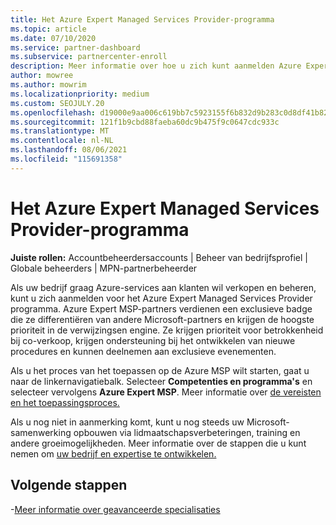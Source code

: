 ```yaml
---
title: Het Azure Expert Managed Services Provider-programma
ms.topic: article
ms.date: 07/10/2020
ms.service: partner-dashboard
ms.subservice: partnercenter-enroll
description: Meer informatie over hoe u zich kunt aanmelden Azure Expert Managed Services Provider programma om zich te onderscheiden van andere partners en de hoogste prioriteit te krijgen in de verwijzingsen engine.
author: mowree
ms.author: mowrim
ms.localizationpriority: medium
ms.custom: SEOJULY.20
ms.openlocfilehash: d19000e9aa006c619bb7c5923155f6b832d9b283c0d8df41b82f8a02aeb3ba6c
ms.sourcegitcommit: 121f1b9cbd88faeba60dc9b475f9c0647cdc933c
ms.translationtype: MT
ms.contentlocale: nl-NL
ms.lasthandoff: 08/06/2021
ms.locfileid: "115691358"
---
```

# <a name="azure-expert-managed-services-provider-program"></a>Het Azure Expert Managed Services Provider-programma

**Juiste rollen:** Accountbeheerdersaccounts | Beheer van bedrijfsprofiel | Globale beheerders | MPN-partnerbeheerder

Als uw bedrijf graag Azure-services aan klanten wil verkopen en beheren, kunt u zich aanmelden voor het Azure Expert Managed Services Provider programma. Azure Expert MSP-partners verdienen een exclusieve badge die ze differentiëren van andere Microsoft-partners en krijgen de hoogste prioriteit in de verwijzingsen engine. Ze krijgen prioriteit voor betrokkenheid bij co-verkoop, krijgen ondersteuning bij het ontwikkelen van nieuwe procedures en kunnen deelnemen aan exclusieve evenementen.

Als u het proces van het toepassen op de Azure MSP wilt starten, gaat u naar de linkernavigatiebalk. Selecteer **Competenties en programma's** en selecteer vervolgens **Azure Expert MSP**. Meer informatie over [de vereisten en het toepassingsproces.](https://partner.microsoft.com/membership/azure-expert-msp) 

Als u nog niet in aanmerking komt, kunt u nog steeds uw Microsoft-samenwerking opbouwen via lidmaatschapsverbeteringen, training en andere groeimogelijkheden.
Meer informatie over de stappen die u kunt nemen om [uw bedrijf en expertise te ontwikkelen.](https://partner.microsoft.com/membership/azure-expert-msp)

## <a name="next-steps"></a>Volgende stappen

-[Meer informatie over geavanceerde specialisaties](advanced-specializations.md)